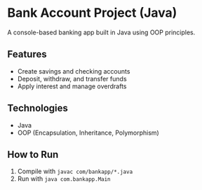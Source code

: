 # Bank Account Project (Java)

A console-based banking app built in Java using OOP principles.

## Features
- Create savings and checking accounts
- Deposit, withdraw, and transfer funds
- Apply interest and manage overdrafts

## Technologies
- Java
- OOP (Encapsulation, Inheritance, Polymorphism)

## How to Run
1. Compile with `javac com/bankapp/*.java`
2. Run with `java com.bankapp.Main`
